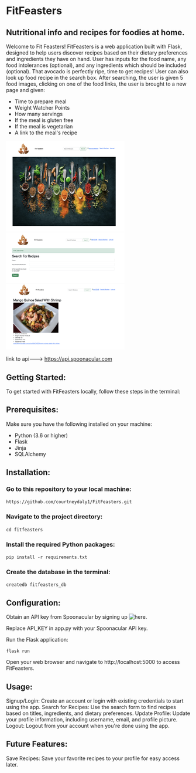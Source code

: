 # FitFeasters
## Nutritional info and recipes for foodies at home.

Welcome to Fit Feasters! FitFeasters is a web application built with Flask, designed to help users discover recipes based on their dietary preferences and ingredients they have on hand. User has inputs for the food name, any food intolerances (optional), and any ingredients which should be included (optional). That avocado is perfectly ripe, time to get recipes! User can also look up food recipe in the search box. After searching, the user is given 5 food images, clicking on one of the food links, the user is brought to a new page and given:
- Time to prepare meal
- Weight Watcher Points
- How many servings
- If the meal is gluten free
- If the meal is vegetarian
- A link to the meal's recipe 



<img src="screenshots/1.png" width="324"> <br>
<img src="screenshots/2.png" width="324"> <br> 
<img src="screenshots/3.png" width="324"> 




link to api---> https://api.spoonacular.com

## Getting Started: <br>
To get started with FitFeasters locally, follow these steps in the terminal:
 
## Prerequisites: <br>
Make sure you have the following installed on your machine:

- Python (3.6 or higher)
- Flask
- Jinja
- SQLAlchemy

## Installation: <br>
### Go to this repository to your local machine:

    https://github.com/courtneydaly1/FitFeasters.git 

### Navigate to the project directory:

    cd fitfeasters

### Install the required Python packages:

    pip install -r requirements.txt

### Create the database in the terminal:
    createdb fitfeasters_db

## Configuration:
Obtain an API key from Spoonacular by signing up ![here](https://spoonacular.com/food-api/pricing).

Replace API_KEY in app.py with your Spoonacular API key.


Run the Flask application:

    flask run 

Open your web browser and navigate to http://localhost:5000 to access FitFeasters.

## Usage:

Signup/Login: Create an account or login with existing credentials to start using the app.
Search for Recipes: Use the search form to find recipes based on titles, ingredients, and dietary preferences.
Update Profile: Update your profile information, including username, email, and profile picture.
Logout: Logout from your account when you're done using the app.

## Future Features:

Save Recipes: Save your favorite recipes to your profile for easy access later.